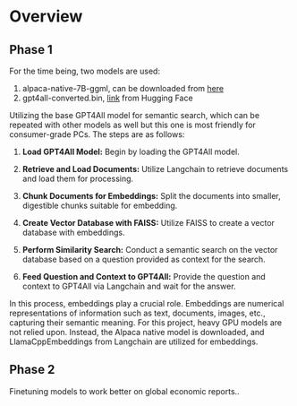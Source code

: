 # Overview

## Phase 1

For the time being, two models are used:

1. alpaca-native-7B-ggml, can be downloaded from [here](https://huggingface.co/models?search=alpaca-native-7B-ggml)
2. gpt4all-converted.bin, [link](https://huggingface.co/mrgaang/aira/tree/main) from Hugging Face

Utilizing the base GPT4All model for semantic search, which can be repeated with other models as well but this one is most friendly for consumer-grade PCs. The steps are as follows:

1. **Load GPT4All Model:** Begin by loading the GPT4All model.

2. **Retrieve and Load Documents:** Utilize Langchain to retrieve documents and load them for processing.

3. **Chunk Documents for Embeddings:** Split the documents into smaller, digestible chunks suitable for embedding.

4. **Create Vector Database with FAISS:** Utilize FAISS to create a vector database with embeddings.

5. **Perform Similarity Search:** Conduct a semantic search on the vector database based on a question provided as context for the search.

6. **Feed Question and Context to GPT4All:** Provide the question and context to GPT4All via Langchain and wait for the answer.

In this process, embeddings play a crucial role. Embeddings are numerical representations of information such as text, documents, images, etc., capturing their semantic meaning. For this project, heavy GPU models are not relied upon. Instead, the Alpaca native model is downloaded, and LlamaCppEmbeddings from Langchain are utilized for embeddings.

## Phase 2

Finetuning models to work better on global economic reports..
